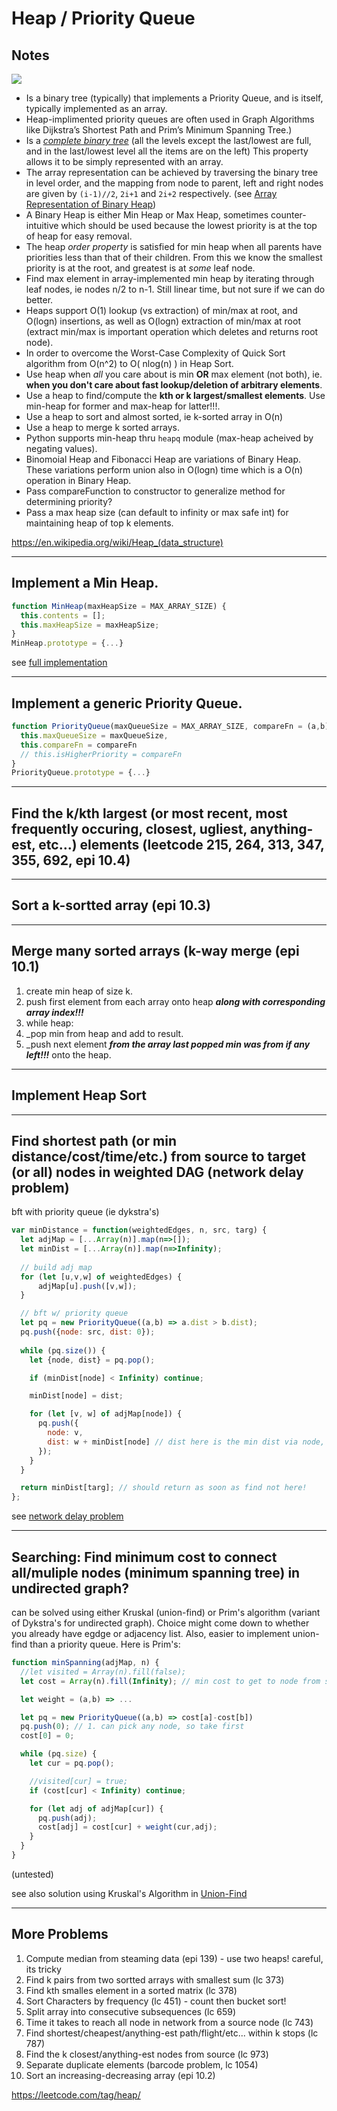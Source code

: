 # Heap / Priority Queue

## Notes

![](https://upload.wikimedia.org/wikipedia/commons/thumb/c/c4/Max-Heap-new.svg/220px-Max-Heap-new.svg.png)

* Is a binary tree (typically) that implements a Priority Queue, and is itself, typically implemented as an array. 
* Heap-implimented priority queues are often used in Graph Algorithms like Dijkstra’s Shortest Path and Prim’s Minimum Spanning Tree.)
* Is a *[complete binary tree](http://web.cecs.pdx.edu/~sheard/course/Cs163/Doc/FullvsComplete.html)* (all the levels except the last/lowest are full, and in the last/lowest level all the items are on the left) This property allows it to be simply represented with an array.
* The array representation can be achieved by traversing the binary tree in level order, and the mapping from node to parent, left and right nodes are given by `(i-1)//2`, `2i+1` and `2i+2` respectively. (see [Array Representation of Binary Heap](http://www.cse.hut.fi/en/research/SVG/TRAKLA2/tutorials/heap_tutorial/taulukkona.html))
* A Binary Heap is either Min Heap or Max Heap, sometimes counter-intuitive which should be used because the lowest priority is at the top of heap for easy removal.
* The heap *order property* is satisfied for min heap when all parents have priorities less than that of their children. From this we know the smallest priority is at the root, and greatest is at *some* leaf node. 
* Find max element in array-implemented min heap by iterating through leaf nodes, ie nodes n/2 to n-1. Still linear time, but not sure if we can do better.
* Heaps support O(1) lookup (vs extraction) of min/max at root, and O(logn) insertions, as well as O(logn) extraction of min/max at root (extract min/max is important operation which deletes and returns root node).
* In order to overcome the Worst-Case Complexity of Quick Sort algorithm from O(n^2) to O( nlog(n) ) in Heap Sort.
* Use heap when *all* you care about is min **OR** max element (not both), ie. **when you don't care about fast lookup/deletion of arbitrary elements**.
* Use a heap to find/compute the **kth or k largest/smallest elements**. Use min-heap for former and max-heap for latter!!!. 
* Use a heap to sort and almost sorted, ie k-sorted array in O(n)
* Use a heap to merge k sorted arrays.
* Python supports min-heap thru `heapq` module (max-heap acheived by negating values).
* Binomoial Heap and Fibonacci Heap are variations of Binary Heap. These variations perform union also in O(logn) time which is a O(n) operation in Binary Heap.
* Pass compareFunction to constructor to generalize method for determining priority?
* Pass a max heap size (can default to infinity or max safe int) for maintaining heap of top k elements.

https://en.wikipedia.org/wiki/Heap_(data_structure)

---
## Implement a Min Heap.

```js
function MinHeap(maxHeapSize = MAX_ARRAY_SIZE) {
  this.contents = [];
  this.maxHeapSize = maxHeapSize;
}
MinHeap.prototype = {...}
```

see [full implementation](.\min_heap.md)

---
## Implement a generic Priority Queue.

```js
function PriorityQueue(maxQueueSize = MAX_ARRAY_SIZE, compareFn = (a,b) => a > b) {
  this.maxQueueSize = maxQueueSize,
  this.compareFn = compareFn
  // this.isHigherPriority = compareFn
}
PriorityQueue.prototype = {...}
```
---
## Find the k/kth largest (or most recent, most frequently occuring, closest, ugliest, anything-est, etc...) elements (leetcode 215, 264, 313, 347, 355, 692, epi 10.4)
---
## Sort a k-sortted array (epi 10.3)
---
## Merge many sorted arrays (k-way merge (epi 10.1)

1. create min heap of size k.
2. push first element from each array onto heap ***along with corresponding array index!!!***
3. while heap:
3. _pop min from heap and add to result.
4. _push next element ***from the array last popped min was from if any left!!!*** onto the heap.

---
## Implement Heap Sort
---
## Find shortest path (or min distance/cost/time/etc.) from source to target (or all) nodes in weighted DAG (network delay problem)

bft with priority queue (ie dykstra's)

```js
var minDistance = function(weightedEdges, n, src, targ) {
  let adjMap = [...Array(n)].map(n=>[]);
  let minDist = [...Array(n)].map(n=>Infinity);
     
  // build adj map
  for (let [u,v,w] of weightedEdges) {
      adjMap[u].push([v,w]);
  }

  // bft w/ priority queue
  let pq = new PriorityQueue((a,b) => a.dist > b.dist);
  pq.push({node: src, dist: 0});
     
  while (pq.size()) {
    let {node, dist} = pq.pop();

    if (minDist[node] < Infinity) continue;

    minDist[node] = dist;

    for (let [v, w] of adjMap[node]) {
      pq.push({
        node: v, 
        dist: w + minDist[node] // dist here is the min dist via node, but not nec. the min dist!
      });
    }
  }

  return minDist[targ]; // should return as soon as find not here!
};
```
see [network delay problem](.\..\..\javascript\trees_and_graphs\network_delay.js)

---
## Searching: Find minimum cost to connect all/muliple nodes (minimum spanning tree) in undirected graph?

can be solved using either Kruskal (union-find) or Prim's algorithm (variant of Dykstra's for undirected graph). Choice might come down to whether you already have egdge or adjacency list. Also, easier to implement union-find than a priority queue. Here is Prim's:

```js
function minSpanning(adjMap, n) {
  //let visited = Array(n).fill(false);
  let cost = Array(n).fill(Infinity); // min cost to get to node from src (in this case arbitrarily picked src)

  let weight = (a,b) => ... 

  let pq = new PriorityQueue((a,b) => cost[a]-cost[b])
  pq.push(0); // 1. can pick any node, so take first
  cost[0] = 0;

  while (pq.size) {
    let cur = pq.pop();

    //visited[cur] = true;
    if (cost[cur] < Infinity) continue;

    for (let adj of adjMap[cur]) {
      pq.push(adj);
      cost[adj] = cost[cur] + weight(cur,adj);
    }
  }
}
```
(untested)

see also solution using Kruskal's Algorithm in [Union-Find](./markdown/union_find/union_find.md)

---
## More Problems

1. Compute median from steaming data (epi 139) - use two heaps! careful, its tricky
2. Find k pairs from two sortted arrays with smallest sum (lc 373)
3. Find kth smalles element in a sorted matrix (lc 378)
4. Sort Characters by frequency (lc 451) - count then bucket sort!
5. Split array into consecutive subsequences (lc 659)
6. Time it takes to reach all node in network from a source node (lc 743)
7. Find shortest/cheapest/anything-est path/flight/etc... within k stops (lc 787)
8. Find the k closest/anything-est nodes from source (lc 973)
9. Separate duplicate elements (barcode problem, lc 1054)
10. Sort an increasing-decreasing array (epi 10.2)

https://leetcode.com/tag/heap/